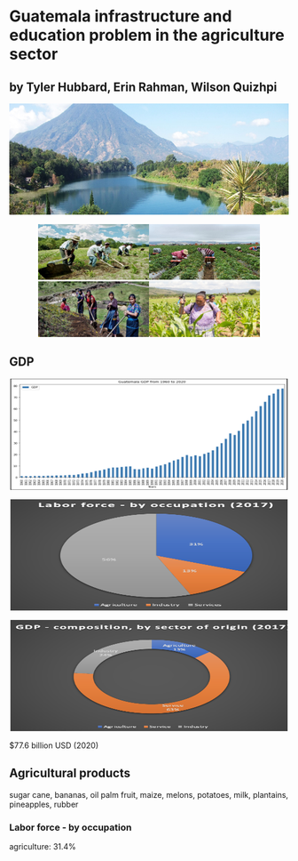 
# Guatemala infrastructure and education problem in the agriculture sector

## by Tyler Hubbard, Erin Rahman, Wilson Quizhpi

<p align="center">
    <img width="800" height="200" src="images/guatemala.jpg">
         </p>
</head>
<body>
    <div>
        <p align="center">
<img width="200" height="100" src="images/farming.jpg"><img width="200" height="100" src="images/farmingmoun.png"><img width="200" height="100" src="images/womanfarming.jpg"><img width="200" height="100" src="images/womanspr.jpg">
        </p>
        


        
## GDP
  <p align="center">
<img width="500" height="200" src="images/GDP.png">
        </p>
        
 <p align="center">
<img width="500" height="200" src="images/laborForce.png">
        </p>
        
 <p align="center">
<img width="500" height="200" src="images/gdp_sector.png">
        </p>
$77.6 billion USD (2020)


         
## Agricultural products

sugar cane, bananas, oil palm fruit, maize, melons, potatoes, milk, plantains, pineapples, rubber

### Labor force - by occupation

agriculture: 31.4%